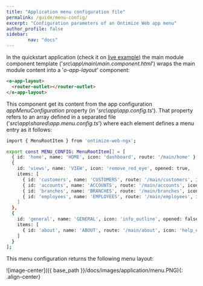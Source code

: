 ```yaml
---
title: "Application menu configuration file"
permalink: /guide/menu-config/
excerpt: "Configuration parameters of an Ontimize Web app menu"
author_profile: false
sidebar:
        nav: "docs"
---
```


In the quickstart application (check it on [live example](https://ontimizeweb.github.io/ontimize-web-ngx-quickstart)) the main module component template ('*src\app\main\main.component.html*') wraps the main module content into a '*o-app-layout*' component:

```html
<o-app-layout>
  <router-outlet></router-outlet>
</o-app-layout>
```

This component get its content from the app configuration *appMenuConfiguration* property
(in '*src\app\app.config.ts*'). That property refers to an array defined in a separated file ('*src\app\shared\app.menu.config.ts*') where each element defines a menu entry as it follows:
  
```bash
import { MenuRootItem } from 'ontimize-web-ngx';

export const MENU_CONFIG: MenuRootItem[] = [
  { id: 'home', name: 'HOME', icon: 'dashboard', route: '/main/home' },
  {
    id: 'views', name: 'VIEW', icon: 'remove_red_eye', opened: true,
    items: [
      { id: 'customers', name: 'CUSTOMERS', route: '/main/customers', icon: 'people' },
      { id: 'accounts', name: 'ACCOUNTS', route: '/main/accounts', icon: 'credit_card' },
      { id: 'branches', name: 'BRANCHES', route: '/main/branches', icon: 'account_balance' },
      { id: 'employees', name: 'EMPLOYEES', route: '/main/employees', icon: 'person' }
    ]
  },
  {
    id: 'general', name: 'GENERAL', icon: 'info_outline', opened: false,
    items: [
      { id: 'about', name: 'ABOUT', route: '/main/about', icon: 'help_outline' }
    ]
  }
];
```

This menu configuration returns the following menu layout:

![image-center]({{ base_path }}/docs/images/application/menu.PNG){: .align-center}
